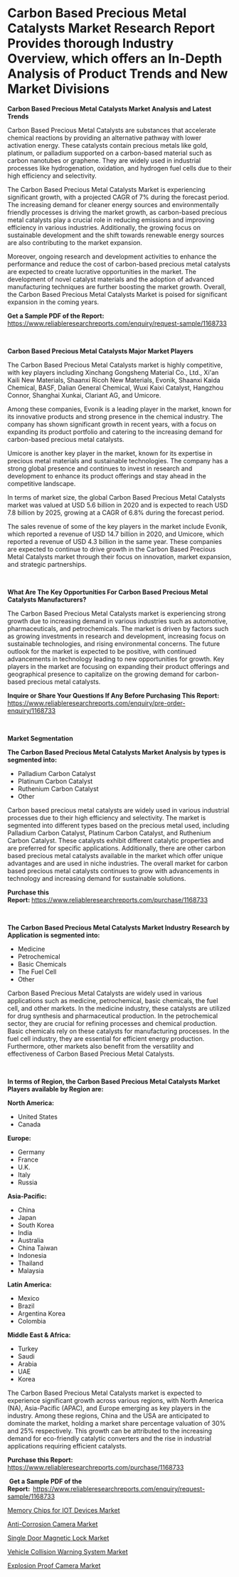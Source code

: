 <p><h1>Carbon Based Precious Metal Catalysts Market Research Report Provides thorough Industry Overview, which offers an In-Depth Analysis of Product Trends and New Market Divisions</h1></p><p><strong>Carbon Based Precious Metal Catalysts Market Analysis and Latest Trends</strong></p>
<p><p>Carbon Based Precious Metal Catalysts are substances that accelerate chemical reactions by providing an alternative pathway with lower activation energy. These catalysts contain precious metals like gold, platinum, or palladium supported on a carbon-based material such as carbon nanotubes or graphene. They are widely used in industrial processes like hydrogenation, oxidation, and hydrogen fuel cells due to their high efficiency and selectivity.</p><p>The Carbon Based Precious Metal Catalysts Market is experiencing significant growth, with a projected CAGR of 7% during the forecast period. The increasing demand for cleaner energy sources and environmentally friendly processes is driving the market growth, as carbon-based precious metal catalysts play a crucial role in reducing emissions and improving efficiency in various industries. Additionally, the growing focus on sustainable development and the shift towards renewable energy sources are also contributing to the market expansion.</p><p>Moreover, ongoing research and development activities to enhance the performance and reduce the cost of carbon-based precious metal catalysts are expected to create lucrative opportunities in the market. The development of novel catalyst materials and the adoption of advanced manufacturing techniques are further boosting the market growth. Overall, the Carbon Based Precious Metal Catalysts Market is poised for significant expansion in the coming years.</p></p>
<p><strong>Get a Sample PDF of the Report:&nbsp;</strong> <a href="https://www.reliableresearchreports.com/enquiry/request-sample/1168733">https://www.reliableresearchreports.com/enquiry/request-sample/1168733</a></p>
<p>&nbsp;</p>
<p><strong>Carbon Based Precious Metal Catalysts Major Market Players</strong></p>
<p><p>The Carbon Based Precious Metal Catalysts market is highly competitive, with key players including Xinchang Gongsheng Material Co., Ltd., Xi'an Kaili New Materials, Shaanxi Ricoh New Materials, Evonik, Shaanxi Kaida Chemical, BASF, Dalian General Chemical, Wuxi Kaixi Catalyst, Hangzhou Connor, Shanghai Xunkai, Clariant AG, and Umicore.</p><p>Among these companies, Evonik is a leading player in the market, known for its innovative products and strong presence in the chemical industry. The company has shown significant growth in recent years, with a focus on expanding its product portfolio and catering to the increasing demand for carbon-based precious metal catalysts.</p><p>Umicore is another key player in the market, known for its expertise in precious metal materials and sustainable technologies. The company has a strong global presence and continues to invest in research and development to enhance its product offerings and stay ahead in the competitive landscape.</p><p>In terms of market size, the global Carbon Based Precious Metal Catalysts market was valued at USD 5.6 billion in 2020 and is expected to reach USD 7.8 billion by 2025, growing at a CAGR of 6.8% during the forecast period.</p><p>The sales revenue of some of the key players in the market include Evonik, which reported a revenue of USD 14.7 billion in 2020, and Umicore, which reported a revenue of USD 4.3 billion in the same year. These companies are expected to continue to drive growth in the Carbon Based Precious Metal Catalysts market through their focus on innovation, market expansion, and strategic partnerships.</p></p>
<p>&nbsp;</p>
<p><strong>What Are The Key Opportunities For Carbon Based Precious Metal Catalysts Manufacturers?</strong></p>
<p><p>The Carbon Based Precious Metal Catalysts market is experiencing strong growth due to increasing demand in various industries such as automotive, pharmaceuticals, and petrochemicals. The market is driven by factors such as growing investments in research and development, increasing focus on sustainable technologies, and rising environmental concerns. The future outlook for the market is expected to be positive, with continued advancements in technology leading to new opportunities for growth. Key players in the market are focusing on expanding their product offerings and geographical presence to capitalize on the growing demand for carbon-based precious metal catalysts.</p></p>
<p><strong>Inquire or Share Your Questions If Any Before Purchasing This Report:</strong> <a href="https://www.reliableresearchreports.com/enquiry/pre-order-enquiry/1168733">https://www.reliableresearchreports.com/enquiry/pre-order-enquiry/1168733</a></p>
<p>&nbsp;</p>
<p><strong>Market Segmentation</strong></p>
<p><strong>The Carbon Based Precious Metal Catalysts Market Analysis by types is segmented into:</strong></p>
<p><ul><li>Palladium Carbon Catalyst</li><li>Platinum Carbon Catalyst</li><li>Ruthenium Carbon Catalyst</li><li>Other</li></ul></p>
<p><p>Carbon based precious metal catalysts are widely used in various industrial processes due to their high efficiency and selectivity. The market is segmented into different types based on the precious metal used, including Palladium Carbon Catalyst, Platinum Carbon Catalyst, and Ruthenium Carbon Catalyst. These catalysts exhibit different catalytic properties and are preferred for specific applications. Additionally, there are other carbon based precious metal catalysts available in the market which offer unique advantages and are used in niche industries. The overall market for carbon based precious metal catalysts continues to grow with advancements in technology and increasing demand for sustainable solutions.</p></p>
<p><strong>Purchase this Report:&nbsp;</strong><a href="https://www.reliableresearchreports.com/purchase/1168733">https://www.reliableresearchreports.com/purchase/1168733</a></p>
<p>&nbsp;</p>
<p><strong>The Carbon Based Precious Metal Catalysts Market Industry Research by Application is segmented into:</strong></p>
<p><ul><li>Medicine</li><li>Petrochemical</li><li>Basic Chemicals</li><li>The Fuel Cell</li><li>Other</li></ul></p>
<p><p>Carbon Based Precious Metal Catalysts are widely used in various applications such as medicine, petrochemical, basic chemicals, the fuel cell, and other markets. In the medicine industry, these catalysts are utilized for drug synthesis and pharmaceutical production. In the petrochemical sector, they are crucial for refining processes and chemical production. Basic chemicals rely on these catalysts for manufacturing processes. In the fuel cell industry, they are essential for efficient energy production. Furthermore, other markets also benefit from the versatility and effectiveness of Carbon Based Precious Metal Catalysts.</p></p>
<p>&nbsp;</p>
<p><strong>In terms of Region, the Carbon Based Precious Metal Catalysts Market Players available by Region are:</strong></p>
<p>
    <p> <strong> North America: </strong>
        <ul>
            <li>United States</li>
            <li>Canada</li>
        </ul>
        </p> 
    <p> <strong> Europe: </strong>
        <ul>
            <li>Germany</li>
            <li>France</li>
            <li>U.K.</li>
            <li>Italy</li>
            <li>Russia</li>
        </ul>
        </p> 
    <p> <strong> Asia-Pacific: </strong>
        <ul>
            <li>China</li>
            <li>Japan</li>
            <li>South Korea</li>
            <li>India</li>
            <li>Australia</li>
            <li>China Taiwan</li>
            <li>Indonesia</li>
            <li>Thailand</li>
            <li>Malaysia</li>
        </ul>
        </p> 
    <p> <strong> Latin America: </strong>
        <ul>
            <li>Mexico</li>
            <li>Brazil</li>
            <li>Argentina Korea</li>
            <li>Colombia</li>
        </ul>
        </p> 
    <p> <strong> Middle East & Africa: </strong>
        <ul>
            <li>Turkey</li>
            <li>Saudi</li>
            <li>Arabia</li>
            <li>UAE</li>
            <li>Korea</li>
        </ul>
    </p>
    </p>
<p><p>The Carbon Based Precious Metal Catalysts market is expected to experience significant growth across various regions, with North America (NA), Asia-Pacific (APAC), and Europe emerging as key players in the industry. Among these regions, China and the USA are anticipated to dominate the market, holding a market share percentage valuation of 30% and 25% respectively. This growth can be attributed to the increasing demand for eco-friendly catalytic converters and the rise in industrial applications requiring efficient catalysts.</p></p>
<p><strong>Purchase this Report: </strong><a href="https://www.reliableresearchreports.com/purchase/1168733">https://www.reliableresearchreports.com/purchase/1168733</a></p>
<p>&nbsp;<strong>Get a Sample PDF of the Report:&nbsp;&nbsp;</strong><a href="https://www.reliableresearchreports.com/enquiry/request-sample/1168733">https://www.reliableresearchreports.com/enquiry/request-sample/1168733</a></p>
<p><strong></strong></p>
<p><p><a href="https://view.publitas.com/reportprime-1/memory-chips-for-iot-devices-market-provides-detailed-segmentation-of-this-market-based-on-type-application-and-region-and-forecast-for-the-period-from-2024-2031/">Memory Chips for IOT Devices Market</a></p><p><a href="https://confirmed-shield-e13.notion.site/Anti-Corrosion-Camera-Market-Size-Focuses-on-Market-Dynamics-In-Depth-Analysis-and-Future-Projectio-ee8790821d714225a1ad4066f0ccdb36">Anti-Corrosion Camera Market</a></p><p><a href="https://sore-arch-6db.notion.site/Single-Door-Magnetic-Lock-Market-with-the-goal-of-estimating-the-market-size-and-future-growth-poten-4ded52979cef4585be54a99694182f8b">Single Door Magnetic Lock Market</a></p><p><a href="https://view.publitas.com/reportprime-1/vehicle-collision-warning-system-market-research-report-reveals-the-latest-trends-and-opportunities-of-this-market-for-period-from-2024-2031/">Vehicle Collision Warning System Market</a></p><p><a href="https://funky-papaya-cf4.notion.site/Explosion-Proof-Camera-Market-with-the-goal-of-estimating-the-market-size-and-future-growth-potentia-5799064c69314d308ff7b35f764bf805">Explosion Proof Camera Market</a></p></p>